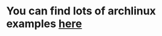 # You can find lots of archlinux examples [here](https://github.com/awired/rkt-images/tree/master/aci/archlinux)
